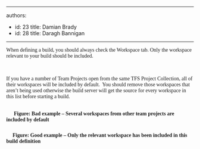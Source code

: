 

---
authors:
  - id: 23
    title: Damian Brady
  - id: 28
    title: Daragh Bannigan
---




<span class='intro'> <div style="margin&#58;0cm 0cm 0pt;"><font face="Calibri">When defining a build, you should always check the Workspace tab. Only the workspace relevant to your build should be included.</font></div> </span>

​ <div style="margin&#58;0cm 0cm 0pt;"><font face="Calibri">If you have a number of Team Projects open from the same TFS Project Collection, all of their workspaces will be included by default.&#160; You should remove those workspaces that aren’t being used otherwise the build server will get the source for every workspace in this list before starting a build.</font></div>
<div style="margin&#58;0cm 0cm 0pt;"><font face="Calibri">&#160;<img src="/ITAndNetworking/RulesToBetterWindowsServers/PublishingImages/bad_workspace.png" alt="" style="margin&#58;5px;" /><br>&#160;&#160; <img src="/PublishingImages/bad.gif" alt="" style="margin&#58;5px;" /></font><b><font face="Calibri">Figure&#58; Bad example – Several workspaces from other team projects are included by default</font></b></div>
<div style="margin&#58;0cm 0cm 0pt;"><font face="Calibri">&#160;</font></div>
<div style="margin&#58;0cm 0cm 0pt;"><img src="/ITAndNetworking/RulesToBetterWindowsServers/PublishingImages/good_workspace.png" alt="" style="margin&#58;5px;" /><br><b><font face="Calibri">&#160; <img src="/PublishingImages/good.gif" alt="" style="margin&#58;5px;" />Figure&#58; Good example – Only the relevant workspace has been included in this build definition</font></b></div>



